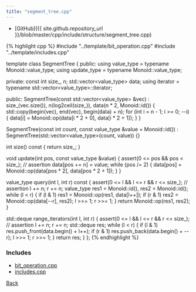 ```yaml
---
title: "segment_tree.cpp"
---
```


- [GitHub]({{ site.github.repository_url }}/blob/master/cpp/include/structure/segment_tree.cpp)

{% highlight cpp %}
#include "../template/bit_operation.cpp"
#include "../template/includes.cpp"

template <class Monoid> class SegmentTree {
public:
  using value_type = typename Monoid::value_type;
  using update_type = typename Monoid::value_type;

private:
  const int size_, n;
  std::vector<value_type> data;
  using iterator = typename std::vector<value_type>::iterator;

public:
  SegmentTree(const std::vector<value_type> &vec) :
    size_(vec.size()), n(log2ceil(size_)), data(n * 2, Monoid::id()) {
    std::copy(begin(vec), end(vec), begin(data) + n);
    for (int i = n - 1; i >= 0; --i) {
      data[i] = Monoid::op(data[i * 2 + 0], data[i * 2 + 1]);
    }
  }

  SegmentTree(const int count, const value_type &value = Monoid::id()) :
    SegmentTree(std::vector<value_type>(count, value)) {}

  int size() const { return size_; }

  void update(int pos, const value_type &value) {
    assert(0 <= pos && pos < size_);  // assertion
    data[pos += n] = value;
    while (pos /= 2) {
      data[pos] = Monoid::op(data[pos * 2], data[pos * 2 + 1]);
    }
  }

  value_type query(int l, int r) const {
    assert(0 <= l && l <= r && r <= size_);  // assertion
    l += n;
    r += n;
    value_type res1 = Monoid::id(), res2 = Monoid::id();
    while (l < r) {
      if (l & 1) res1 = Monoid::op(res1, data[l++]);
      if (r & 1) res2 = Monoid::op(data[--r], res2);
      l >>= 1;
      r >>= 1;
    }
    return Monoid::op(res1, res2);
  }

  std::deque<iterator> range_iterators(int l, int r) {
    assert(0 <= l && l <= r && r <= size_);  // assertion
    l += n;
    r += n;
    std::deque<iterator> res;
    while (l < r) {
      if (l & 1) res.push_front(data.begin() + l++);
      if (r & 1) res.push_back(data.begin() + --r);
      l >>= 1;
      r >>= 1;
    }
    return res;
  }
};
{% endhighlight %}

### Includes

- [bit_operation.cpp](../template/bit_operation)
- [includes.cpp](../template/includes)

[Back](../..)
